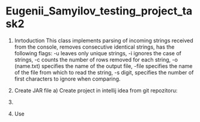 # Eugenii_Samyilov_testing_project_task2
1. Inrtoduction
This class implements parsing of incoming strings received from the console, removes consecutive identical strings, has the following flags:
-u leaves only unique strings,
-i ignores the case of strings,
-c counts the number of rows removed for each string,
-o (name.txt) specifies the name of the output file,
-file specifies the name of the file from which to read the string,
-s digit, specifies the number of first characters to ignore when comparing.

2. Create JAR file
a) Create project in intellij idea from git repozitoru:
1.
3. Use
